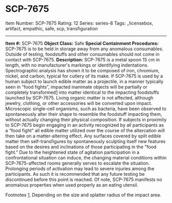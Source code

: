 # SCP-7675
Item Number: SCP-7675
Rating: 12
Series: series-8
Tags: _licensebox, artifact, empathic, safe, scp, transfiguration

---

**Item #:** SCP-7675
**Object Class:** Safe
**Special Containment Procedures:** SCP-7675 is to be held in storage away from any anomalous consumables. Outside of testing, foodstuffs and other consumables should not come in contact with SCP-7675.
**Description:** SCP-7675 is a metal spoon 15 cm in length, with no manufacturer's markings or identifying indentations. Spectrographic analysis has shown it to be composed of iron, chromium, nickel, and carbon, typical for cutlery of its make.
If SCP-7675 is used by a human subject to launch edible matter as a projectile, in a manner typically seen in “food fights”, impacted inanimate objects will be partially or completely transformed[1](javascript:;) into matter identical to the impacting foodstuffs launched by SCP-7675. Living organic matter is not affected, although jewelry, clothing, or other accessories will be converted upon impact. Microscopic single-cell organisms, such as bacteria, have been observed to spontaneously alter their shape to resemble the foodstuff impacting them, without actually changing their physical composition.
If subjects in proximity to SCP-7675 begin engaging in an activity recognized by all participants as a “food fight” all edible matter utilized over the course of the altercation will then take on a matter-altering effect. Any surfaces covered by spilt edible matter then self-transfigures by spontaneously sculpting itself new features based on the desires and inclinations of those participating in the "food fight.” Due to the heightened state of agitation participation in a confrontational situation can induce, the changing material conditions within SCP-7675-affected rooms generally serves to escalate the situation. Prolonging periods of activation may lead to severe injuries among the participants. As such it is recommended that any future testing be discontinued before this point is reached.
Of note, SCP-7675 manifests no anomalous properties when used properly as an eating utensil.  
  

Footnotes
[1](javascript:;). Depending on the size and splatter radius of the impact area.